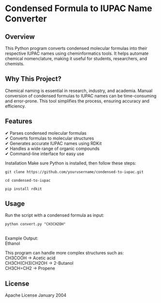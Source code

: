 # Condensed Formula to IUPAC Name Converter
## Overview
This Python program converts condensed molecular formulas into their respective IUPAC names using cheminformatics tools. It helps automate chemical nomenclature, making it useful for students, researchers, and chemists.

## Why This Project?
Chemical naming is essential in research, industry, and academia. Manual conversion of condensed formulas to IUPAC names can be time-consuming and error-prone. This tool simplifies the process, ensuring accuracy and efficiency.

## Features
✔ Parses condensed molecular formulas </br>
✔ Converts formulas to molecular structures </br>
✔ Generates accurate IUPAC names using RDKit </br>
✔ Handles a wide range of organic compounds </br>
✔ Command-line interface for easy use

Installation
Make sure Python is installed, then follow these steps:

```
git clone https://github.com/yourusername/condensed-to-iupac.git

cd condensed-to-iupac

pip install rdkit
```

## Usage
Run the script with a condensed formula as input:</br>
```
python convert.py "CH3CH2OH"
```
</br>
Example Output:</br>
Ethanol</br>

This program can handle more complex structures such as:</br>
CH3COOH → Acetic acid</br>
CH3CH(CH3)CH2OH → 2-Butanol</br>
CH3CH=CH2 → Propene</br>


## License
Apache License January 2004

